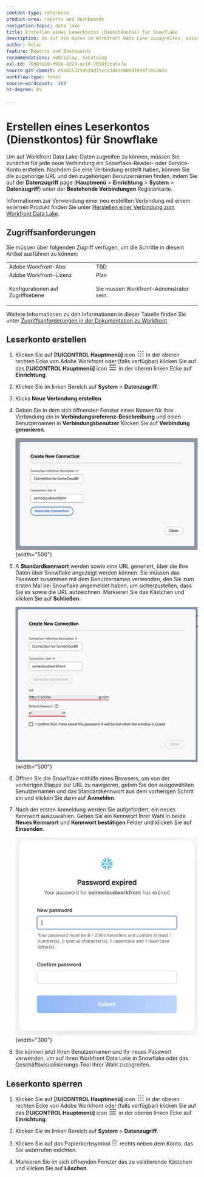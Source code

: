 ```yaml
---
content-type: reference
product-area: reports and dashboards
navigation-topic: data lake
title: Erstellen eines Leserkontos (Dienstkontos) für Snowflake
description: Um auf die Daten im Workfront Data Lake zuzugreifen, müssen Sie zunächst ein Leserkonto für Snowflake erstellen.
author: Nolan
feature: Reports and Dashboards
recommendations: noDisplay, noCatalog
exl-id: 70d83a10-f926-4229-ac10-7659f2ca5e7a
source-git-commit: e5bd25315062ad15ccd3448e008dfe94f1b616da
workflow-type: tm+mt
source-wordcount: '469'
ht-degree: 0%

---
```


# Erstellen eines Leserkontos (Dienstkontos) für Snowflake

Um auf Workfront Data Lake-Daten zugreifen zu können, müssen Sie zunächst für jede neue Verbindung ein Snowflake-Reader- oder Service-Konto erstellen. Nachdem Sie eine Verbindung erstellt haben, können Sie die zugehörige URL und den zugehörigen Benutzernamen finden, indem Sie auf der **Datenzugriff** page (**Hauptmenü** > **Einrichtung** > **System** > **Datenzugriff**) unter der **Bestehende Verbindungen** Registerkarte.

Informationen zur Verwendung einer neu erstellten Verbindung mit einem externen Produkt finden Sie unter [Herstellen einer Verbindung zum Workfront Data Lake](/help/quicksilver/reports-and-dashboards/data-lake/share-data-externally.md).

## Zugriffsanforderungen

Sie müssen über folgenden Zugriff verfügen, um die Schritte in diesem Artikel ausführen zu können:

<table style="table-layout:auto"> 
 <col> 
 <col> 
 <tbody> 
  <tr> 
   <td role="rowheader">Adobe Workfront-Abo</td> 
   <td>TBD</td> 
  </tr> 
  <tr> 
   <td role="rowheader">Adobe Workfront-Lizenz</td> 
   <td>Plan</td> 
  </tr> 
  <tr> 
   <td role="rowheader">Konfigurationen auf Zugriffsebene</td> 
   <td> <p>Sie müssen Workfront-Administrator sein.</p></td> 
  </tr> 
 </tbody> 
</table>

Weitere Informationen zu den Informationen in dieser Tabelle finden Sie unter [Zugriffsanforderungen in der Dokumentation zu Workfront](/help/quicksilver/administration-and-setup/add-users/access-levels-and-object-permissions/access-level-requirements-in-documentation.md).

## Leserkonto erstellen

1. Klicken Sie auf **[!UICONTROL Hauptmenü]** icon ![Hauptmenü](/help/_includes/assets/main-menu-icon.png) in der oberen rechten Ecke von Adobe Workfront oder (falls verfügbar) klicken Sie auf das **[!UICONTROL Hauptmenü]** icon ![Hauptmenü](/help/_includes/assets/main-menu-icon-left-nav.png) in der oberen linken Ecke auf **Einrichtung**.

1. Klicken Sie im linken Bereich auf **System** > **Datenzugriff**.

1. Klicks **Neue Verbindung erstellen**

1. Geben Sie in dem sich öffnenden Fenster einen Namen für Ihre Verbindung ein in **Verbindungsreferenz-Beschreibung** und einen Benutzernamen in **Verbindungsbenutzer** Klicken Sie auf **Verbindung generieren**.

   ![Leserkonto erstellen](/help/quicksilver/reports-and-dashboards/data-lake/assets/new-reader-connection.png) {width="500"}

1. A **Standardkennwort** werden sowie eine URL generiert, über die Ihre Daten über Snowflake angezeigt werden können. Sie müssen das Passwort zusammen mit dem Benutzernamen verwenden, den Sie zum ersten Mal bei Snowflake angemeldet haben, um sicherzustellen, dass Sie es sowie die URL aufzeichnen. Markieren Sie das Kästchen und klicken Sie auf **Schließen**.

   ![Standardkontonpasswort](/help/quicksilver/reports-and-dashboards/data-lake/assets/default-password-reader-account.png) {width="500"}

1. Öffnen Sie die Snowflake mithilfe eines Browsers, um von der vorherigen Etappe zur URL zu navigieren, geben Sie den ausgewählten Benutzernamen und das Standardkennwort aus dem vorherigen Schritt ein und klicken Sie dann auf **Anmelden**.

1. Nach der ersten Anmeldung werden Sie aufgefordert, ein neues Kennwort auszuwählen. Geben Sie ein Kennwort Ihrer Wahl in beide **Neues Kennwort** und **Kennwort bestätigen** Felder und klicken Sie auf **Einsenden**.

   ![Snowflake-Kennwort zurücksetzen](/help/quicksilver/reports-and-dashboards/data-lake/assets/reset-snowflake-password.png) {width="300"}

1. Sie können jetzt Ihren Benutzernamen und Ihr neues Passwort verwenden, um auf Ihren Workfront Data Lake in Snowflake oder das Geschäftsvisualisierungs-Tool Ihrer Wahl zuzugreifen.

## Leserkonto sperren

1. Klicken Sie auf **[!UICONTROL Hauptmenü]** icon ![Hauptmenü](/help/_includes/assets/main-menu-icon.png) in der oberen rechten Ecke von Adobe Workfront oder (falls verfügbar) klicken Sie auf das **[!UICONTROL Hauptmenü]** icon ![Hauptmenü](/help/_includes/assets/main-menu-icon-left-nav.png) in der oberen linken Ecke auf **Einrichtung**.

1. Klicken Sie im linken Bereich auf **System** > **Datenzugriff**.

1. Klicken Sie auf das Papierkorbsymbol ![Löschsymbol](/help/quicksilver/reports-and-dashboards/data-lake/assets/delete.png) rechts neben dem Konto, das Sie widerrufen möchten.

1. Markieren Sie im sich öffnenden Fenster das zu validierende Kästchen und klicken Sie auf **Löschen**.
